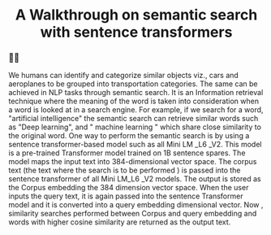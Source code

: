 <h1 align="center">A Walkthrough on semantic search with sentence transformers

### __👨‍💻__

We humans can identify and categorize similar objects viz., cars and aeroplanes to be grouped into transportation categories. The same can be achieved in NLP tasks through semantic search. It is an Information retrieval technique where the meaning of the word is taken into consideration when a word is looked at in a search engine. For example, if we search for a word, "artificial intelligence" the semantic search can retrieve similar words such as "Deep learning", and " machine learning " which share close similarity to the original word. One way to perform the semantic search is by using a sentence transformer-based model such as all Mini LM _L6 _V2. This model is a pre-trained Transformer model trained on 1B sentence spares. The model maps the input text into 384-dimensional vector space. The corpus text (the text where the search is to be performed ) is passed into the sentence transformer of all Mini LM_L6 _V2 models. The output is stored as the Corpus embedding the 384 dimension vector space. When the user inputs the query text, it is again passed into the sentence Transformer model and it is converted into a query embedding dimensional vector. Now , similarity searches performed between Corpus and query embedding and words with higher cosine similarity are returned as the output text.





